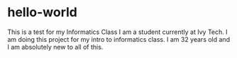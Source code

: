 # hello-world
This is a test for my Informatics Class
I am a student currently at Ivy Tech. I am doing this project for my intro to informatics class. I am 32 years old and I am absolutely new to all of this. 
